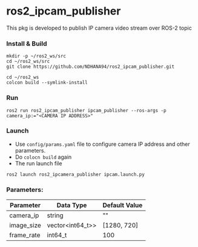# ros2_ipcam_publisher
This pkg is developed to publish IP camera video stream over ROS-2 topic

### Install & Build
```
mkdir -p ~/ros2_ws/src
cd ~/ros2_ws/src
git clone https://github.com/NDHANA94/ros2_ipcam_publisher.git

cd ~/ros2_ws
colcon build --symlink-install
```

### Run
```
ros2 run ros2_ipcam_publisher ipcam_publisher --ros-args -p camera_ip:="<CAMERA IP ADDRESS>" 
```

### Launch
- Use `config/params.yaml` file to configure camera IP address and other parameters.
- Do `colocn build` again
- The run launch file
```
ros2 launch ros2_ipcamera_publisher ipcam.launch.py
```

### Parameters:

| Parameter | Data Type | Default Value |
| --- | --- |---|
| camera_ip | string | "" |
| image_size | vector<int64_t>> | [1280, 720] |
| frame_rate | int64_t | 100 | 